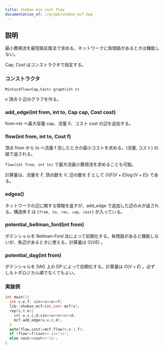 ```yaml
---
title: shobon min cost flow
documentation_of: //graph/shobon_mcf.hpp
---
```


## 説明

最小費用流を最短路反復法で求める。ネットワークに負閉路があるときは機能しない。

Cap, Cost はコンストラクタで指定する。

### コンストラクタ

`MinCostFlow<Cap,Cost> graph(int n)`

n 頂点 0 辺のグラフを作る。

### add_edge(int from, int to, Cap cap, Cost cost)

from→to へ最大容量 cap、流量 0、コスト cost の辺を追加する。

### flow(int from, int to, Cost f)

頂点 from から to へ流量 f 流したときの最小コストを求める。(流量, コスト) の組で返される。

`flow(int from, int to)` で最大流最小費用流を求めることも可能。

計算量は、流量を $F$, 頂点数を $V$, 辺の数を $E$ として $O(F(V+E)\log(V+E))$ である。

### edges()

ネットワークの辺に関する情報を返すが、add_edge で追加した辺のみが返される。構造体 E は `{from, to, rev, cap, cost}` が入っている。

### potential_bellman_ford(int from)

ポテンシャルを Bellman-Ford 法によって初期化する。負閉路があると機能しないが、負辺があるときに使える。計算量は $O(VE)$ 。

### potential_dag(int from)

ポテンシャルを DAG 上の DP によって初期化する。計算量は $O(V+E)$ 。必ずしもトポロジカル順でなくてもよい。

### 実装例

```cpp
int main(){
  int v,e,f; cin>>v>>e>>f;
  lib::shobon_mcf<int,int> mcf(v);
  rep(i,0,e){
    int u,v,c,d;cin>>u>>v>>c>>d;
    mcf.add_edge(u,v,c,d);
  }
  auto[flow,cost]=mcf.flow(0,v-1,f);
  if (flow!=f)cout<<-1<<'\n';
  else cout<<cost<<'\n';
}
```
